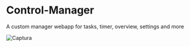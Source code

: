 # Control-Manager
A custom manager webapp for tasks, timer, overview, settings and more

![Captura](https://user-images.githubusercontent.com/49490716/171037958-5ebe9fe4-727d-4325-aeda-4e96b3f657a6.PNG)
